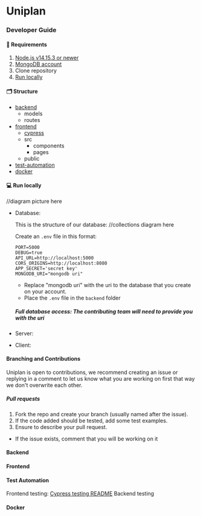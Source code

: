 # Uniplan

### Developer Guide

#### 👾 Requirements

1. <a href="https://nodejs.org/en/"  target="_blank">Node.js v14.15.3 or newer </a>
2. <a href="https://account.mongodb.com/account/login"  target="_blank">MongoDB account</a>
3. Clone repository 
4. [Run locally](#-run-locally)

#### 🗂 Structure

- [backend](#backend)
  - models
  - routes 
- [frontend](#frontend)
  - [cypress](frontend/cypress/README.md)
  - src
    - components
    - pages
  - public
- [test-automation](#test-automation)
- [docker](#docker)

#### 💻 Run locally

//diagram picture here

- Database:

  This is the structure of our database:
  //collections diagram here

  Create an ``.env`` file in this format:
  ``` 
  PORT=5000
  DEBUG=true
  API_URL=http://localhost:5000
  CORS_ORIGINS=http://localhost:8080
  APP_SECRET='secret key'
  MONGODB_URI="mongodb uri"

  ```
  - Replace "mongodb uri" with the uri to the database that you create on your account.
  - Place the ``.env`` file in the ``backend`` folder

  ##### Full database access: The contributing team will need to provide you with the uri

- Server:
- Client:

#### Branching and Contributions

Uniplan is open to contributions, we recommend creating an issue or replying in a comment to let us know what you are working on first that way we don't overwrite each other.

##### Pull requests
1. Fork the repo and create your branch (usually named after the issue).
2. If the code added should be tested, add some test examples.
3. Ensure to describe your pull request.


+ If the issue exists, comment that you will be working on it

#### Backend
#### Frontend
#### Test Automation

Frontend testing: [Cypress testing README](frontend/cypress/README.md)
Backend testing

#### Docker

